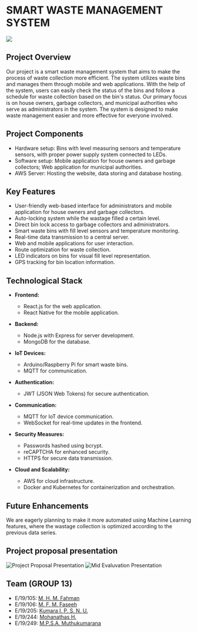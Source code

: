 # SMART WASTE MANAGEMENT SYSTEM 
<img src="https://storage.ning.com/topology/rest/1.0/file/get/9615690882?profile=RESIZE_930x&width=800"/>

## Project Overview
Our project is a smart waste management system that aims to make the process of waste collection more efficient. The system utilizes waste bins and manages them through mobile and web applications. With the help of the system, users can easily check the status of the bins and follow a schedule for waste collection based on the bin's status. Our primary focus is on house owners, garbage collectors, and municipal authorities who serve as administrators in the system. The system is designed to make waste management easier and more effective for everyone involved.

## Project Components
- Hardware setup: Bins with level measuring sensors and temperature sensors, with proper power supply system connected to LEDs.
- Software setup: Mobile application for house owners and garbage collectors; Web application for municipal authorities.
- AWS Server: Hosting the website, data storing and database hosting.

## Key Features
- User-friendly web-based interface for administrators and mobile application for house owners and garbage collectors.
- Auto-locking system while the wastage filled a certain level.
- Direct bin lock access to garbage collectors and administrators.
- Smart waste bins with fill level sensors and temperature monitoring.
- Real-time data transmission to a central server.
- Web and mobile applications for user interaction.
- Route optimization for waste collection.
- LED indicators on bins for visual fill level representation.
- GPS tracking for bin location information.

## Technological Stack

- **Frontend:**
  - React.js for the web application.
  - React Native for the mobile application.

- **Backend:**
  - Node.js with Express for server development.
  - MongoDB for the database.

- **IoT Devices:**
  - Arduino/Raspberry Pi for smart waste bins.
  - MQTT for communication.

- **Authentication:**
  - JWT (JSON Web Tokens) for secure authentication.

- **Communication:**
  - MQTT for IoT device communication.
  - WebSocket for real-time updates in the frontend.

- **Security Measures:**
  - Passwords hashed using bcrypt.
  - reCAPTCHA for enhanced security.
  - HTTPS for secure data transmission.

- **Cloud and Scalability:**
  - AWS for cloud infrastructure.
  - Docker and Kubernetes for containerization and orchestration.

## Future Enhancements
We are eagerly planning to make it more automated using Machine Learning features, where the wastage collection is optimized according to the previous data series. 

## Project proposal presentation
![Project Proposal Presentation](https://www.canva.com/design/DAF0WkLwZAc/GI9yocjhA9moiz78CJPeHw/edit)
![Mid Evaluvation Presentation](https://www.canva.com/design/DAF2iiM23Ew/CAewlkRqYrKuJ0fa5CZIYw/edit)

## Team (GROUP 13)
- E/19/105: [M. H. M. Fahman](https://people.ce.pdn.ac.lk/students/e19/105/)
- E/19/106: [M. F. M. Faseeh](https://people.ce.pdn.ac.lk/students/e19/106/)
- E/19/205: [Kumara I. P. S. N. U.](https://people.ce.pdn.ac.lk/students/e19/205/)
- E/19/244: [Mohanathas H.](https://people.ce.pdn.ac.lk/students/e19/244/)
- E/19/249: [M.P.S.A. Muthukumarana](https://people.ce.pdn.ac.lk/students/e19/249/)
